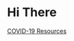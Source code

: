 <link rel="stylesheet" href="css.sakura.css" type="text/css">
<h1>Hi There</h1>

[COVID-19 Resources](covid-19.md)
